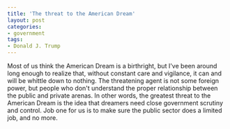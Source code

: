 ```yaml
---
title: 'The threat to the American Dream'
layout: post
categories:
- government
tags:
- Donald J. Trump
---
```


Most of us think the American Dream is a birthright, but I've been around long enough to realize that, without constant care and vigilance, it can and will be whittle down to nothing. The threatening agent is not some foreign power, but people who don't understand the proper relationship between the public and private arenas. In other words, the greatest threat to the American Dream is the idea that dreamers need close government scrutiny and control. Job one for us is to make sure the public sector does a limited job, and no more.